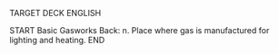 TARGET DECK
ENGLISH

START
Basic
Gasworks
Back: n. Place where gas is manufactured for lighting and heating.
END
